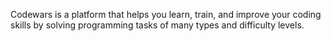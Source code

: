 Codewars is a platform that helps you learn, train, and improve your coding skills by solving programming tasks of many types and difficulty levels.
